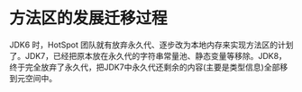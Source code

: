 
# 方法区的发展迁移过程
JDK6 时，HotSpot 团队就有放弃永久代、逐步改为本地内存来实现方法区的计划了。JDK7，已经把原本放在永久代的字符串常量池、静态变量等移除。JDK8，终于完全放弃了永久代，把JDK7中永久代还剩余的内容(主要是类型信息)全部移到元空间中。